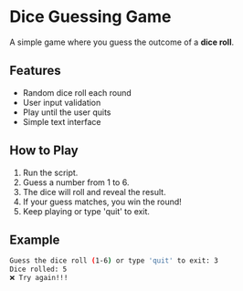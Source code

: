 # Dice Guessing Game
A simple game where you guess the outcome of a **dice roll**.

## Features

* Random dice roll each round
* User input validation
* Play until the user quits
* Simple text interface

## How to Play

1. Run the script.
2. Guess a number from 1 to 6.
3. The dice will roll and reveal the result.
4. If your guess matches, you win the round!
5. Keep playing or type 'quit' to exit.

## Example
```bash
Guess the dice roll (1-6) or type 'quit' to exit: 3
Dice rolled: 5
❌ Try again!!!
```
